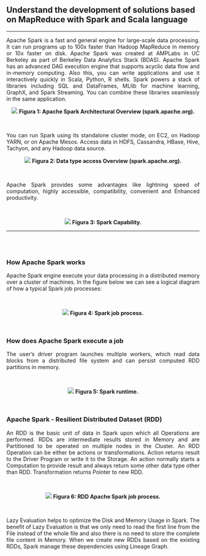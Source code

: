 ## Understand the development of solutions based on MapReduce with Spark and Scala language
___
<p align="justify">
   Apache Spark is a fast and general engine for large-scale data processing. It can run programs up to 100x faster than Hadoop MapReduce in memory or 10x faster on disk. Apache Spark was created at AMPLabs in UC Berkeley as part of Berkeley Data Analytics Stack (BDAS). Apache Spark has an advanced DAG execution engine that supports acyclic data flow and in-memory computing. Also this, you can write applications and use it interactively quickly in Scala, Python, R shells.
   Spark powers a stack of libraries including SQL and DataFrames, MLlib for machine learning, GraphX, and Spark Streaming. You can combine these libraries seamlessly in the same application.
</p>
<p align="center">
  <img src="https://github.com/gilmararaujo/posbigdata/blob/master/images/Spark_Stack.jpg">
  <b>Figura 1: Apache Spark Architectural Overview (spark.apache.org).</b>
</p>
<br>
 <p align="justify">     
You can run Spark using its standalone cluster mode, on EC2, on Hadoop YARN, or on Apache Mesos. Access data in HDFS, Cassandra, HBase, Hive, Tachyon, and any Hadoop data source.
</p>
</p>
<p align="center">
  <img src="https://github.com/gilmararaujo/posbigdata/blob/master/images/data_type_access.jpg">
  <b>Figura 2: Data type access Overview (spark.apache.org).</b>
</p>
<br>
<p align="justify">
Apache Spark provides some advantages like lightning speed of computation, highly accessible, compatibility, convenient and Enhanced productivity.
</p>
<br>
<p align="center">
  <img src="https://github.com/gilmararaujo/posbigdata/blob/master/images/capability.jpg">
  <b>Figura 3: Spark Capability.</b>
</p>

___
<br><br>
### How Apache Spark works
 <p align="justify"> 
Apache Spark engine execute your  data processing in a distributed memory over a cluster of machines. In the figure below we can see a logical diagram of how a typical Spark job processes:
</p>

</br>
<p align="center">
  <img src="https://github.com/gilmararaujo/posbigdata/blob/master/images/spark_job_process.JPG">
  <b>Figura 4: Spark job process.</b>
</p>
</br>

### How does Apache Spark execute a job
<p align="justify"> 
The user’s driver program launches multiple workers, which read data blocks from a distributed file system and can persist computed RDD partitions in memory.
</p>

<br>
<p align="center">
  <img src="https://github.com/gilmararaujo/posbigdata/blob/master/images/Spark_runtime.jpg">
  <b>Figura 5: Spark runtime.</b>
</p>
</br>

### Apache Spark - Resilient Distributed Dataset (RDD)
<p align="justify"> 
An RDD is the basic unit of data in Spark upon which all Operations are performed. RDDs are intermediate results stored in Memory and are Partitioned to be operated on multiple nodes in the Cluster.
An RDD Operation can be either be actions or transformations. Action returns result to the Driver Program or write it to the Storage. An action normally starts a Computation to provide result and always return some other data type other than RDD. Transformation returns Pointer to new RDD.

</p>
<br>
<p align="center">
  <img src="https://github.com/gilmararaujo/posbigdata/blob/master/images/RDDsparkProcess.JPG">
  <b>Figura 6: RDD Apache Spark job process.</b>
</p>
</br>

<p align="justify"> 
Lazy Evaluation helps to optimize the Disk and Memory Usage in Spark. The benefit of Lazy Evaluation is that we only need to read the first line from the File instead of the whole file and also there is no need to store the complete file content in Memory.
When we create new RDDs based on the existing RDDs, Spark manage these dependencies using Lineage Graph.
</p>
